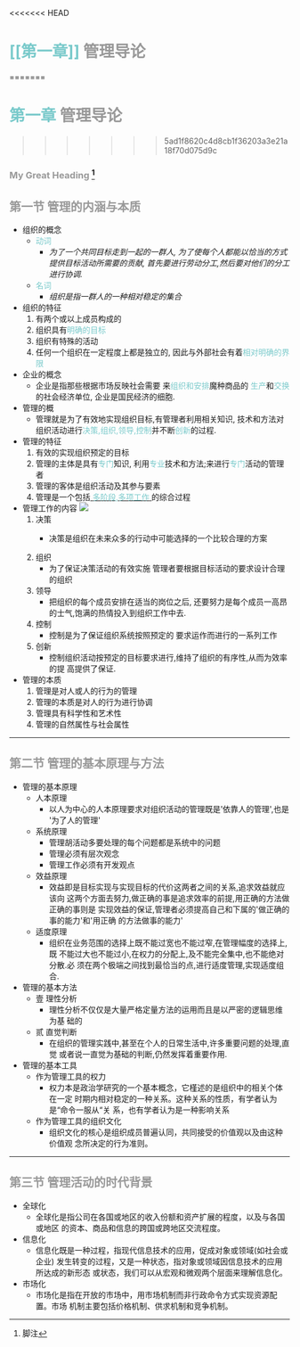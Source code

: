 <<<<<<< HEAD
# <font color = '#7acacb'>[[第一章]]</font> 管理导论
=======
# <font color = '#7acacb'>第一章</font> 管理导论
>>>>>>> 5ad1f8620c4d8cb1f36203a3e21a18f70d075d9c
### My Great Heading [^1]
## 第一节 管理的内涵与本质
- 组织的概念
    - <font color = '#7acacb'>动词</font> 
        - _为了一个共同目标走到一起的一群人,_
          _为了使每个人都能以恰当的方式提供目标活动所需要的贡献,_
          _首先要进行劳动分工,然后要对他们的分工进行协调._
    - <font color = '#7acacb'>名词</font>
        - _组织是指一群人的一种相对稳定的集合_
- 组织的特征
    1. 有两个或以上成员构成的
    2. 组织具有<font color = '#7acacb'>明确的目标</font>
    3. 组织有特殊的活动
    4. 任何一个组织在一定程度上都是独立的,
       因此与外部社会有着<font color = '#7acacb'><font color = '#7acacb'>相对明确的界限</font></font>
- 企业的概念
    - 企业是指那些根据市场反映社会需要
    来<font color = '#7acacb'>组织和安排</font>魔种商品的
    <font color = '#7acacb'>生产</font>和<font color = '#7acacb'>交换</font>的社会经济单位,
    企业是国民经济的细胞.
- 管理的概
    - 管理就是为了有效地实现组织目标,有管理者利用相关知识,
      技术和方法对组织活动进行<font color = '#7acacb'>决策,组织,领导,控制</font>并不断<font color = '#7acacb'>创新</font>的过程.
- 管理的特征
    1. 有效的实现组织预定的目标
    2. 管理的主体是具有<font color = '#7acacb'>专门</font>知识,
        利用<font color = '#7acacb'>专业</font>技术和方法;来进行<font color = '#7acacb'>专门</font>活动的管理者
    3. 管理的客体是组织活动及其参与要素
    4. 管理是一个包括<u> <font color = '#7acacb'>多阶段,多项工作</font> </u>的综合过程
- 管理工作的内容
    ![](https://pic2.zhimg.com/80/v2-72c82966a61dde2576ed2a9e094a21c9_720w.jpg)
    1. 决策 
        - <p style="font-color : red">决策是组织在未来众多的行动中可能选择的一个比较合理的方案</p>
    2. 组织
        - 为了保证决策活动的有效实施
        管理者要根据目标活动的要求设计合理的组织
    3. 领导
        - 把组织的每个成员安排在适当的岗位之后,
          还要努力是每个成员一高昂的士气,饱满的热情投入到组织工作中去.
    4. 控制
        - 控制是为了保证组织系统按照预定的
          要求运作而进行的一系列工作
    5. 创新
        - 控制组织活动按预定的目标要求进行,维持了组织的有序性,从而为效率的提
        高提供了保证.
- 管理的本质
    1. 管理是对人或人的行为的管理
    2. 管理的本质是对人的行为进行协调
    3. 管理具有科学性和艺术性
    4. 管理的自然属性与社会属性
------------------------------------------
## 第二节 管理的基本原理与方法
- 管理的基本原理
    - 人本原理
        - 以人为中心的人本原理要求对组织活动的管理既是'依靠人的管理',也是
        '为了人的管理'
    - 系统原理
        - 管理胡活动多要处理的每个问题都是系统中的问题
        - 管理必须有层次观念
        - 管理工作必须有开发观点
    - 效益原理
        - 效益即是目标实现与实现目标的代价这两者之间的关系,追求效益就应该向
        这两个方面去努力,做正确的事是追求效率的前提,用正确的方法做正确的事则是
        实现效益的保证,管理者必须提高自己和下属的'做正确的事的能力'和'用正确
        的方法做事的能力'
    - 适度原理
        - 组织在业务范围的选择上既不能过宽也不能过窄,在管理幅度的选择上,既
        不能过大也不能过小,在权力的分配上,及不能完全集中,也不能绝对分散.必
        须在两个极端之间找到最恰当的点,进行适度管理,实现适度组合.
- 管理的基本方法
    - 壹 理性分析
        - 理性分析不仅仅是大量严格定量方法的运用而且是以严密的逻辑思维为基
        础的
    - 贰 直觉判断
        - 在组织的管理实践中,甚至在个人的日常生活中,许多重要问题的处理,直觉
        或者说一直觉为基础的判断,仍然发挥着重要作用.
- 管理的基本工具
    - 作为管理工具的权力
        - 权力本是政治学研究的一个基本概念，它槿述的是组织中的相关个体在一定
        时期内相对稳定的一种关系。这种关系的性质，有学者认为是“命令一服从“关
        系，也有学者认为是一种影响关系
    - 作为管理工具的组织文化
        - 组织文化的核心是组织成员普遍认同，共同接受的价值观以及由这种价值观
        念所决定的行为准则。
---------------------------------
## 第三节 管理活动的时代背景
- 全球化
    - 全球化是指公司在各国或地区的收入份额和资产扩展的程度，以及与各国或地区
    的资本、商品和信息的跨国或跨地区交流程度。
- 信息化
    - 信息化既是一种过程，指现代信息技术的应用，促成对象或领域(如社会或企业)
    发生转变的过程，又是一种状态，指对象或领域因信息技术的应用所达成的新形态
    或状态，我们可以从宏观和微观两个层面来理解信息化。
- 市场化
    - 市场化是指在开放的市场中，用市场机制而非行政命令方式实现资源配置。市场
    机制主要包括价格机制、供求机制和竞争机制。
<style>
h1,h2,h3 { color: #999 !important; }
</style>
[^1]: 脚注
